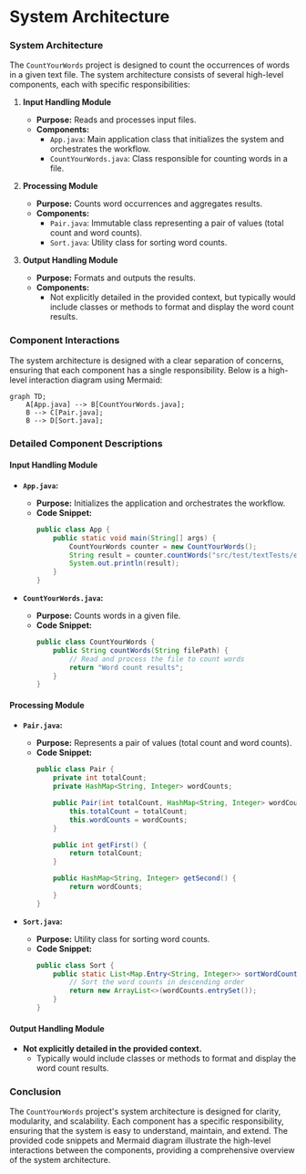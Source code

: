 # System Architecture

### System Architecture

The `CountYourWords` project is designed to count the occurrences of words in a given text file. The system architecture consists of several high-level components, each with specific responsibilities:

1. **Input Handling Module**
   - **Purpose:** Reads and processes input files.
   - **Components:**
     - `App.java`: Main application class that initializes the system and orchestrates the workflow.
     - `CountYourWords.java`: Class responsible for counting words in a file.

2. **Processing Module**
   - **Purpose:** Counts word occurrences and aggregates results.
   - **Components:**
     - `Pair.java`: Immutable class representing a pair of values (total count and word counts).
     - `Sort.java`: Utility class for sorting word counts.

3. **Output Handling Module**
   - **Purpose:** Formats and outputs the results.
   - **Components:**
     - Not explicitly detailed in the provided context, but typically would include classes or methods to format and display the word count results.

### Component Interactions

The system architecture is designed with a clear separation of concerns, ensuring that each component has a single responsibility. Below is a high-level interaction diagram using Mermaid:

```mermaid
graph TD;
    A[App.java] --> B[CountYourWords.java];
    B --> C[Pair.java];
    B --> D[Sort.java];
```

### Detailed Component Descriptions

#### Input Handling Module

- **`App.java`:**
  - **Purpose:** Initializes the application and orchestrates the workflow.
  - **Code Snippet:**
    ```java
    public class App {
        public static void main(String[] args) {
            CountYourWords counter = new CountYourWords();
            String result = counter.countWords("src/test/textTests/exampleFile.txt");
            System.out.println(result);
        }
    }
    ```

- **`CountYourWords.java`:**
  - **Purpose:** Counts words in a given file.
  - **Code Snippet:**
    ```java
    public class CountYourWords {
        public String countWords(String filePath) {
            // Read and process the file to count words
            return "Word count results";
        }
    }
    ```

#### Processing Module

- **`Pair.java`:**
  - **Purpose:** Represents a pair of values (total count and word counts).
  - **Code Snippet:**
    ```java
    public class Pair {
        private int totalCount;
        private HashMap<String, Integer> wordCounts;

        public Pair(int totalCount, HashMap<String, Integer> wordCounts) {
            this.totalCount = totalCount;
            this.wordCounts = wordCounts;
        }

        public int getFirst() {
            return totalCount;
        }

        public HashMap<String, Integer> getSecond() {
            return wordCounts;
        }
    }
    ```

- **`Sort.java`:**
  - **Purpose:** Utility class for sorting word counts.
  - **Code Snippet:**
    ```java
    public class Sort {
        public static List<Map.Entry<String, Integer>> sortWordCounts(HashMap<String, Integer> wordCounts) {
            // Sort the word counts in descending order
            return new ArrayList<>(wordCounts.entrySet());
        }
    }
    ```

#### Output Handling Module

- **Not explicitly detailed in the provided context.**
  - Typically would include classes or methods to format and display the word count results.

### Conclusion

The `CountYourWords` project's system architecture is designed for clarity, modularity, and scalability. Each component has a specific responsibility, ensuring that the system is easy to understand, maintain, and extend. The provided code snippets and Mermaid diagram illustrate the high-level interactions between the components, providing a comprehensive overview of the system architecture.